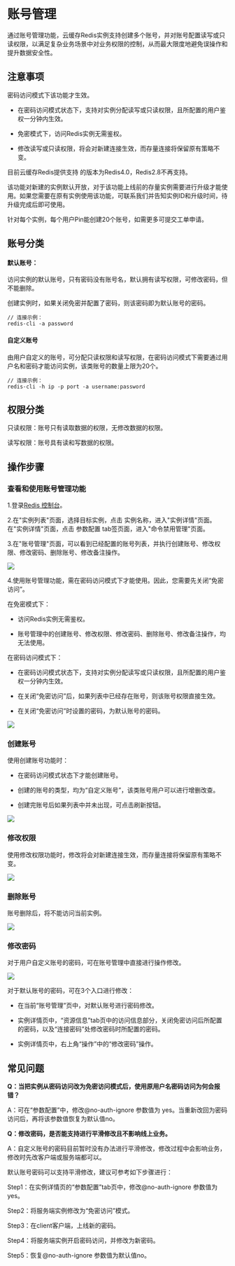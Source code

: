# 账号管理

通过账号管理功能，云缓存Redis实例支持创建多个账号，并对账号配置读写或只读权限，以满足复杂业务场景中对业务权限的控制，从而最大限度地避免误操作和提升数据安全性。

## 注意事项


密码访问模式下该功能才生效。

-  在密码访问模式状态下，支持对实例分配读写或只读权限，且所配置的用户鉴权一分钟内生效。

-  免密模式下，访问Redis实例无需鉴权。

-  修改读写或只读权限，将会对新建连接生效，而存量连接将保留原有策略不变。

目前云缓存Redis提供支持 的版本为Redis4.0，Redis2.8不再支持。

该功能对新建的实例默认开放，对于该功能上线前的存量实例需要进行升级才能使用。如果您需要在原有实例使用该功能，可联系我们并告知实例ID和升级时间，待升级完成后即可使用。

针对每个实例，每个用户Pin能创建20个账号，如需更多可提交工单申请。




## 账号分类

#### 默认账号：

访问实例的默认账号，只有密码没有账号名，默认拥有读写权限，可修改密码，但不能删除。

创建实例时，如果关闭免密并配置了密码，则该密码即为默认账号的密码。

``` 
// 连接示例：
redis-cli -a password
```


#### 自定义账号

由用户自定义的账号，可分配只读权限和读写权限，在密码访问模式下需要通过用户名和密码才能访问实例，该类账号的数量上限为20个。

``` 
// 连接示例：
redis-cli -h ip -p port -a username:password
```



## 权限分类

只读权限：账号只有读取数据的权限，无修改数据的权限。

读写权限：账号具有读和写数据的权限。

## 操作步骤

### 查看和使用账号管理功能

1.登录[Redis 控制台](https://redis-console.jdcloud.com/redis)。

2.在"实例列表"页面，选择目标实例，点击 实例名称，进入"实例详情"页面。在"实例详情"页面，点击 参数配置 tab签页面，进入"命令禁用管理"页面。

3.在"账号管理"页面，可以看到已经配置的账号列表，并执行创建账号、修改权限、修改密码、删除账号、修改备注操作。

![](../../../../../image/Redis/UserManage-1.png)

4.使用账号管理功能，需在密码访问模式下才能使用。因此，您需要先关闭“免密访问”。

在免密模式下：

-  访问Redis实例无需鉴权。

-  账号管理中的创建账号、修改权限、修改密码、删除账号、修改备注操作，均无法使用。

在密码访问模式下：

-  在密码访问模式状态下，支持对实例分配读写或只读权限，且所配置的用户鉴权一分钟内生效。

-  在关闭“免密访问”后，如果列表中已经存在账号，则该账号权限直接生效。

-  在关闭“免密访问”时设置的密码，为默认账号的密码。

![](../../../../../image/Redis/UserManage-2.png)


### 创建账号

使用创建账号功能时：

-  在密码访问模式状态下才能创建账号。

-  创建的账号的类型，均为“自定义账号”，该类账号用户可以进行增删改查。

-  创建完账号后如果列表中并未出现，可点击刷新按钮。

![](../../../../../image/Redis/UserManage-3-1.png)


### 修改权限

使用修改权限功能时，修改将会对新建连接生效，而存量连接将保留原有策略不变。

![](../../../../../image/Redis/UserManage-4-1.png)


### 删除账号

账号删除后，将不能访问当前实例。

![](../../../../../image/Redis/UserManage-5-1.png)


### 修改密码

对于用户自定义账号的密码，可在账号管理中直接进行操作修改。

![](../../../../../image/Redis/UserManage-6-1.png)

对于默认账号的密码，可在3个入口进行修改：

-  在当前“账号管理”页中，对默认账号进行密码修改。

-  实例详情页中，“资源信息”tab页中的访问信息部分，关闭免密访问后所配置的密码，以及“连接密码”处修改密码时所配置的密码。

-  实例详情页中，右上角“操作”中的“修改密码”操作。




## 常见问题

**Q：当把实例从密码访问改为免密访问模式后，使用原用户名密码访问为何会报错？**

A：可在“参数配置”中，修改@no-auth-ignore 参数值为 yes。当重新改回为密码访问后，再将该参数值恢复为默认值no。

**Q：修改密码，是否能支持进行平滑修改且不影响线上业务。**

A：自定义账号的密码目前暂时没有办法进行平滑修改，修改过程中会影响业务，修改时先改客户端或服务端都可以。

默认账号密码可以支持平滑修改，建议可参考如下步骤进行：

Step1：在实例详情页的“参数配置”tab页中，修改@no-auth-ignore 参数值为 yes。

Step2：将服务端实例修改为“免密访问”模式。

Step3：在client客户端，上线新的密码。

Step4：将服务端实例开启密码访问，并修改为新密码。

Step5：恢复@no-auth-ignore 参数值为默认值no。






